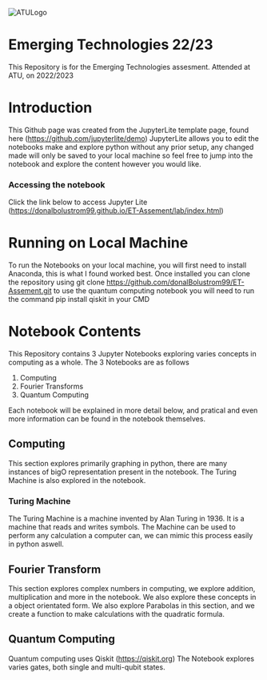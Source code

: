 ![ATULogo](https://user-images.githubusercontent.com/78157530/211163527-5fa63c5d-64df-4c5f-b42d-aa3467ceec39.png)
# Emerging Technologies 22/23
This Repository is for the Emerging Technologies assesment. Attended at ATU, on 2022/2023

# Introduction
This Github page was created from the JupyterLite template page, found here (https://github.com/jupyterlite/demo)
JupyterLite allows you to edit the notebooks make and explore python without any prior setup, any changed made will only be saved to your local machine so feel free to jump into the notebook and explore the content however you would like.

### Accessing the notebook
Click the link below to access Jupyter Lite <br>
(https://donalbolustrom99.github.io/ET-Assement/lab/index.html)

# Running on Local Machine
To run the Notebooks on your local machine, you will first need to install Anaconda, this is what I found worked best. Once installed you can clone the repository using
git clone https://github.com/donalBolustrom99/ET-Assement.git
to use the quantum computing notebook you will need to run the command pip install qiskit in your CMD

# Notebook Contents
This Repository contains 3 Jupyter Notebooks exploring varies concepts in computing as a whole.
The 3 Notebooks are as follows

1. Computing
2. Fourier Transforms
3. Quantum Computing

Each notebook will be explained in more detail below, and pratical and even more information can be found in the notebook themselves.

## Computing
This section explores primarily graphing in python, there are many instances of bigO representation present in the notebook. The Turing Machine is also explored in the notebook. 
### Turing Machine 
The Turing Machine is a machine invented by Alan Turing in 1936. It is a machine that reads and writes symbols. The Machine can be used to perform any calculation a computer can, we can mimic this process easily in python aswell.

## Fourier Transform
This section explores complex numbers in computing, we explore addition, multiplication and more in the notebook. We also explore these concepts in a object orientated form.
We also explore Parabolas in this section, and we create a function to make calculations with the quadratic formula.

## Quantum Computing
Quantum computing uses Qiskit (https://qiskit.org)
The Notebook explores varies gates, both single and multi-qubit states.

